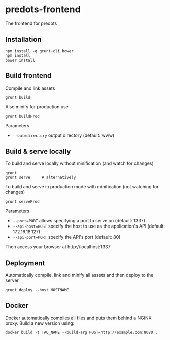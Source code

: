 # predots-frontend

The frontend for predots

## Installation

```
npm install -g grunt-cli bower
npm install
bower install
```

## Build frontend

Compile and link assets

```
grunt build
```

Also minify for production use

```
grunt buildProd
```

Parameters
- `--out=directory` output directory (default: www)

## Build & serve locally

To build and serve locally without minification (and watch for changes)

```
grunt
grunt serve		# alternatively
```

To build and serve in production mode with minification (not watching for changes)

```
grunt serveProd
```

Parameters
- `--port=PORT` allows specifying a port to serve on (default: 1337)
- `--api-host=HOST` specify the host to use as the application's API (default: 172.16.18.127)
- `--api-port=PORT` specify the API's port (default: 80)


Then access your browser at http://localhost:1337

## Deployment

Automatically compile, link and minify all assets and then deploy to the server

```
grunt deploy --host HOSTNAME
```

## Docker
Docker automatically compiles all files and puts them behind a NGINX proxy. Build a new version using:
```
docker build -t TAG_NAME --build-arg HOST=http://example.com:8080 .
```
